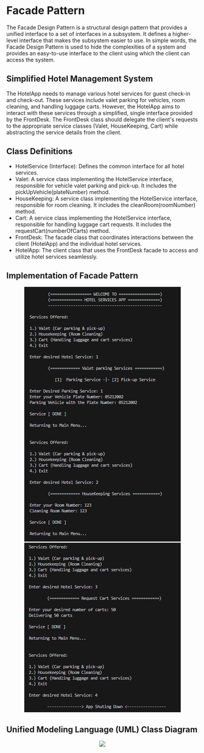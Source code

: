 # Facade Pattern
The Facade Design Pattern is a structural design pattern that provides a unified interface to a set of interfaces in a subsystem. It defines a higher-level interface that makes the subsystem easier to use. In simple words, the Facade Design Pattern is used to hide the complexities of a system and provides an easy-to-use interface to the client using which the client can access the system.


## Simplified Hotel Management System

The HotelApp needs to manage various hotel services for guest check-in and check-out. These services include valet parking for vehicles, room cleaning, and handling luggage carts. However, the HotelApp aims to interact with these services through a simplified, single interface provided by the FrontDesk. The FrontDesk class should delegate the client's requests to the appropriate service classes (Valet, HouseKeeping, Cart) while abstracting the service details from the client.

## Class Definitions
- HotelService (Interface): Defines the common interface for all hotel services. <br>
- Valet: A service class implementing the HotelService interface, responsible for vehicle valet parking and pick-up. It includes the pickUpVehicle(plateNumber) method. <br>
- HouseKeeping: A service class implementing the HotelService interface, responsible for room cleaning. It includes the cleanRoom(roomNumber) method. <br>
- Cart: A service class implementing the HotelService interface, responsible for handling luggage cart requests. It includes the requestCart(numberOfCarts) method. <br>
- FrontDesk: The facade class that coordinates interactions between the client (HotelApp) and the individual hotel services. <br>
- HotelApp: The client class that uses the FrontDesk facade to access and utilize hotel services seamlessly. <br>

## Implementation of Facade Pattern

<p align="center">
    <img src="image.png" alt="Centered Image" /><br>
     <img src="image-1.png" alt="Centered Image" />
</p>


## Unified Modeling Language (UML) Class Diagram

<p align="center">
  <img src="https://github.com/SG-Hangaan/FacadePattern/assets/127215110/9e857536-d47b-48a9-be60-5ab91b2db340"/>
</p> 



